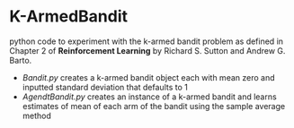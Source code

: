 # K-ArmedBandit
python code to experiment with the k-armed bandit problem as defined in Chapter 2 of **Reinforcement Learning** by 
Richard S. Sutton and Andrew G. Barto.  

- *Bandit.py* creates a k-armed bandit object each with mean zero and inputted standard deviation that defaults to 1
- *AgendtBandit.py* creates an instance of a k-armed bandit and learns estimates of mean of each arm of the bandit using the
sample average method




